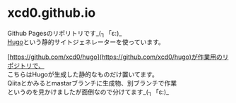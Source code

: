 # xcd0.github.io
Github Pagesのリポリトリです_(┐「ε:)_  
[Hugo](https://gohugo.io)という静的サイトジェネレーターを使っています。  

[https://github.com/xcd0/hugo](https://github.com/xcd0/hugo)が作業用のリポジトリで、  
こちらはHugoが生成した静的なものだけ置いてます。  
Qiitaとかみるとmastarブランチに生成物、別ブランチで作業  
というのを見かけましたが面倒なので分けてます_(┐「ε:)_
